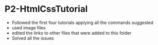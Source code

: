 # P2-HtmlCssTutorial
- Followed the first four tutorials applying all the commands suggested
- used image files
- edited the links to other files that were added to this folder
- Solved all the issues
